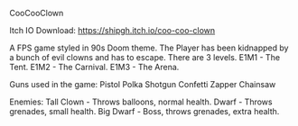 CooCooClown

Itch IO Download:
https://shipgh.itch.io/coo-coo-clown


A FPS game styled in 90s Doom theme.
The Player has been kidnapped by a bunch of evil clowns and has to escape.
There are 3 levels.
E1M1 - The Tent.
E1M2 - The Carnival.
E1M3 - The Arena.

Guns used in the game:
Pistol
Polka Shotgun
Confetti Zapper
Chainsaw

Enemies:
Tall Clown - Throws balloons, normal health.
Dwarf - Throws grenades, small health.
Big Dwarf - Boss, throws grenades, extra health.
